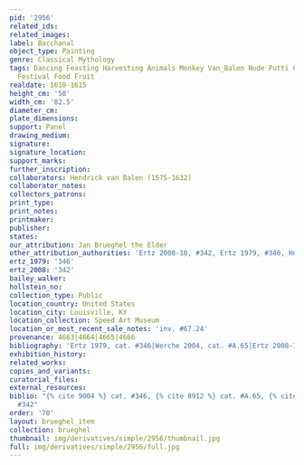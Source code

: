 ```yaml
---
pid: '2956'
related_ids: 
related_images: 
label: Bacchanal
object_type: Painting
genre: Classical Mythology
tags: Dancing Feasting Harvesting Animals Monkey Van_Balen Nude Putti Classical Mythological
  Festival Food Fruit
realdate: 1610-1615
height_cm: '58'
width_cm: '82.5'
diameter_cm: 
plate_dimensions: 
support: Panel
drawing_medium: 
signature: 
signature_location: 
support_marks: 
further_inscription: 
collaborators: Hendrick van Balen (1575-1632)
collaborator_notes: 
collectors_patrons: 
print_type: 
print_notes: 
printmaker: 
publisher: 
states: 
our_attribution: Jan Brueghel the Elder
other_attribution_authorities: 'Ertz 2008-10, #342, Ertz 1979, #346, Honig database'
ertz_1979: '346'
ertz_2008: '342'
bailey_walker: 
hollstein_no: 
collection_type: Public
location_country: United States
location_city: Louisville, KY
location_collection: Speed Art Museum
location_or_most_recent_sale_notes: 'inv. #67.24'
provenance: 4663|4664|4665|4666
bibliography: 'Ertz 1979, cat. #346|Werche 2004, cat. #A.65|Ertz 2008-10, cat. #342'
exhibition_history: 
related_works: 
copies_and_variants: 
curatorial_files: 
external_resources: 
biblio: "{% cite 9004 %} cat. #346, {% cite 8912 %} cat. #A.65, {% cite 8900 %} cat.
  #342"
order: '70'
layout: brueghel_item
collection: brueghel
thumbnail: img/derivatives/simple/2956/thumbnail.jpg
full: img/derivatives/simple/2956/full.jpg
---
```

